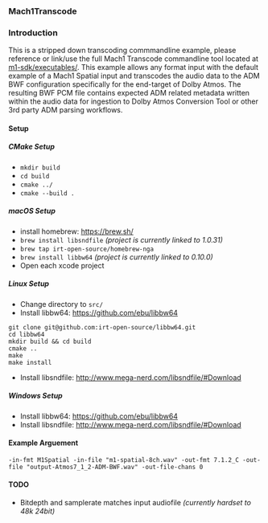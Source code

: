 ### Mach1Transcode 

### Introduction
This is a stripped down transcoding commmandline example, please reference or link/use the full Mach1 Transcode commandline tool located at [m1-sdk/executables/](https://github.com/Mach1Studios/m1-sdk/tree/master/executables). This example allows any format input with the default example of a Mach1 Spatial input and transcodes the audio data to the ADM BWF configuration specifically for the end-target of Dolby Atmos. The resulting BWF PCM file contains expected ADM related metadata written within the audio data for ingestion to Dolby Atmos Conversion Tool or other 3rd party ADM parsing workflows.

#### Setup

##### CMake Setup
 - `mkdir build`
 - `cd build`
 - `cmake ../`
 - `cmake --build .`

##### macOS Setup
 - install homebrew: https://brew.sh/
 - `brew install libsndfile` _(project is currently linked to 1.0.31)_
 - `brew tap irt-open-source/homebrew-nga`
 - `brew install libbw64` _(project is currently linked to 0.10.0)_
 - Open each xcode project

##### Linux Setup
- Change directory to `src/`
- Install libbw64: https://github.com/ebu/libbw64
```
git clone git@github.com:irt-open-source/libbw64.git
cd libbw64
mkdir build && cd build
cmake ..
make
make install
```
- Install libsndfile: http://www.mega-nerd.com/libsndfile/#Download

##### Windows Setup
- Install libbw64: https://github.com/ebu/libbw64
- Install libsndfile: http://www.mega-nerd.com/libsndfile/#Download

#### Example Arguement
`-in-fmt M1Spatial -in-file "m1-spatial-8ch.wav" -out-fmt 7.1.2_C -out-file "output-Atmos7_1_2-ADM-BWF.wav" -out-file-chans 0`

#### TODO
 - Bitdepth and samplerate matches input audiofile _(currently hardset to 48k 24bit)_
